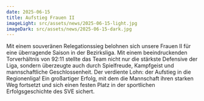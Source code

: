 ```yaml
---
date: 2025-06-15
title: Aufstieg Frauen II
imageLight: src/assets/news/2025-06-15-light.jpg
imageDark: src/assets/news/2025-06-15-dark.jpg
---
```


Mit einem souveränen Relegationssieg belohnen sich unsere Frauen II für eine überragende Saison in der Bezirksliga. Mit einem beeindruckenden Torverhältnis von 92:11 stellte das Team nicht nur die stärkste Defensive der Liga, sondern überzeugte auch durch Spielfreude, Kampfgeist und mannschaftliche Geschlossenheit. Der verdiente Lohn: der Aufstieg in die Regionenliga! Ein großartiger Erfolg, mit dem die Mannschaft ihren starken Weg fortsetzt und sich einen festen Platz in der sportlichen Erfolgsgeschichte des SVE sichert.
